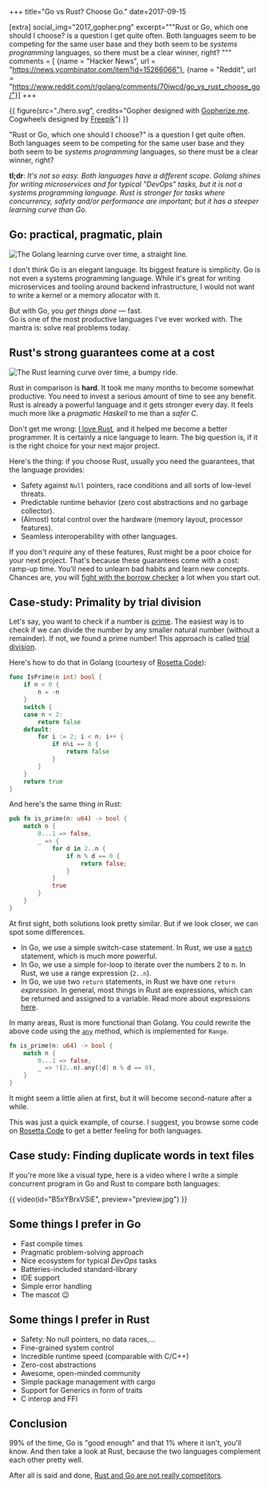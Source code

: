+++
title="Go vs Rust? Choose Go."
date=2017-09-15

[extra]
social_img="2017_gopher.png"
excerpt="""Rust or Go, which one should I choose? is a question I get quite often.
Both languages seem to be competing for the same user base and they both seem to be
*systems programming* languages, so there must be a clear winner, right?
"""
comments = [
  {name = "Hacker News", url = "https://news.ycombinator.com/item?id=15266066"},
  {name = "Reddit", url = "https://www.reddit.com/r/golang/comments/70iwcd/go_vs_rust_choose_go/"}]
+++

{{ figure(src="./hero.svg", credits="Gopher designed with [Gopherize.me](https://gopherize.me). Cogwheels designed by [Freepik](https://www.freepik.com/free-vector/gear-background-with-pieces-different-colors_966124.htm)") }}

"Rust or Go, which one should I choose?" is a question I get quite often.
Both languages seem to be competing for the same user base and they both seem to be
_systems programming_ languages, so there must be a clear winner, right?

**tl;dr**: _It's not so easy. Both languages have a different scope. Golang shines for writing microservices and for typical "DevOps" tasks, but it is not a systems programming language. Rust is stronger for tasks where concurrency, safety and/or performance are important; but it has a steeper learning curve than Go._

## Go: practical, pragmatic, plain

<img src="./go.png" alt="The Golang learning curve over time, a straight line."/>

I don't think Go is an elegant language. Its biggest feature is simplicity.
Go is not even a systems programming language. While it's great for writing microservices and tooling around backend infrastructure, I would not want to write a kernel or a memory allocator with it.

But with Go, you _get things done_ &mdash; fast.  
Go is one of the most productive languages I've ever worked with.
The mantra is: solve real problems today.

## Rust's strong guarantees come at a cost

<img src="./rust.png" alt="The Rust learning curve over time, a bumpy ride."/>

Rust in comparison is **hard**. It took me many months to become somewhat productive.
You need to invest a serious amount of time to see any benefit.
Rust is already a powerful language and it gets stronger every day.
It feels much more like a _pragmatic Haskell_ to me than a _safer C_.

Don't get me wrong: [I love Rust](https://www.youtube.com/channel/UCZ_EWaQZCZuGGfnuqUoHujw), and it helped me become a better programmer. It is certainly a nice language to learn. The big question is, if it is the right choice for your next major project.

Here's the thing: if you choose Rust, usually you need the guarantees, that the language provides:

- Safety against `Null` pointers, race conditions and all sorts of low-level threats.
- Predictable runtime behavior (zero cost abstractions and no garbage collector).
- (Almost) total control over the hardware (memory layout, processor features).
- Seamless interoperability with other languages.

If you don't _require_ any of these features, Rust might be a poor choice for your next project.
That's because these guarantees come with a cost: ramp-up time.
You'll need to unlearn bad habits and learn new concepts.
Chances are, you will [fight with the borrow checker](https://m-decoster.github.io/2017/01/16/fighting-borrowchk/) a lot when you start out.

## Case-study: Primality by trial division

Let's say, you want to check if a number is [prime](https://en.wikipedia.org/wiki/Prime_number).
The easiest way is to check if we can divide the number by any smaller natural number (without a remainder). If not, we found a prime number! This approach is called [trial division](https://en.wikipedia.org/wiki/Trial_division).

Here's how to do that in Golang (courtesy of [Rosetta Code](https://rosettacode.org/wiki/Primality_by_trial_division#Go)):

```go
func IsPrime(n int) bool {
	if n < 0 {
		n = -n
	}
	switch {
	case n < 2:
		return false
	default:
		for i := 2; i < n; i++ {
			if n%i == 0 {
				return false
			}
		}
	}
	return true
}
```

And here's the same thing in Rust:

```rust
pub fn is_prime(n: u64) -> bool {
    match n {
        0...1 => false,
        _ => {
            for d in 2..n {
                if n % d == 0 {
                    return false;
                }
            }
            true
        }
    }
}
```

At first sight, both solutions look pretty similar.
But if we look closer, we can spot some differences.

- In Go, we use a simple switch-case statement. In Rust, we use a [`match`](https://doc.rust-lang.org/1.2.0/book/match.html) statement, which is much more powerful.
- In Go, we use a simple for-loop to iterate over the numbers 2 to n. In Rust, we use a range expression (`2..n`).
- In Go, we use two `return` statements, in Rust we have one `return` _expression_. In general, most things in Rust are expressions, which can be returned and assigned to a variable. Read more about expressions [here](https://doc.rust-lang.org/beta/reference/expressions.html).

In many areas, Rust is more functional than Golang. You could rewrite the above code using the [`any`](https://doc.rust-lang.org/std/iter/trait.Iterator.html#method.any) method, which is implemented for `Range`.

```rust
fn is_prime(n: u64) -> bool {
    match n {
        0...1 => false,
        _ => !(2..n).any(|d| n % d == 0),
    }
}
```

It might seem a little alien at first, but it will become second-nature after a while.

This was just a quick example, of course. I suggest, you browse some code on [Rosetta Code](https://rosettacode.org/wiki/Rosetta_Code) to get a better feeling for both languages.

## Case study: Finding duplicate words in text files

If you're more like a visual type, here is a video where I write a simple
concurrent program in Go and Rust to compare both languages:

{{ video(id="B5xYBrxVSiE", preview="preview.jpg") }}

## Some things I prefer in Go

- Fast compile times
- Pragmatic problem-solving approach
- Nice ecosystem for typical _DevOps_ tasks
- Batteries-included standard-library
- IDE support
- Simple error handling
- The mascot 😉

## Some things I prefer in Rust

- Safety: No null pointers, no data races,...
- Fine-grained system control
- Incredible runtime speed (comparable with C/C++)
- Zero-cost abstractions
- Awesome, open-minded community
- Simple package management with cargo
- Support for Generics in form of traits
- C interop and FFI

## Conclusion

99% of the time, Go is "good enough" and that 1% where it isn't, you'll know.
And then take a look at Rust, because the two languages complement each other pretty well.

After all is said and done, [Rust and Go are not really competitors](https://dave.cheney.net/2015/07/02/why-go-and-rust-are-not-competitors).
